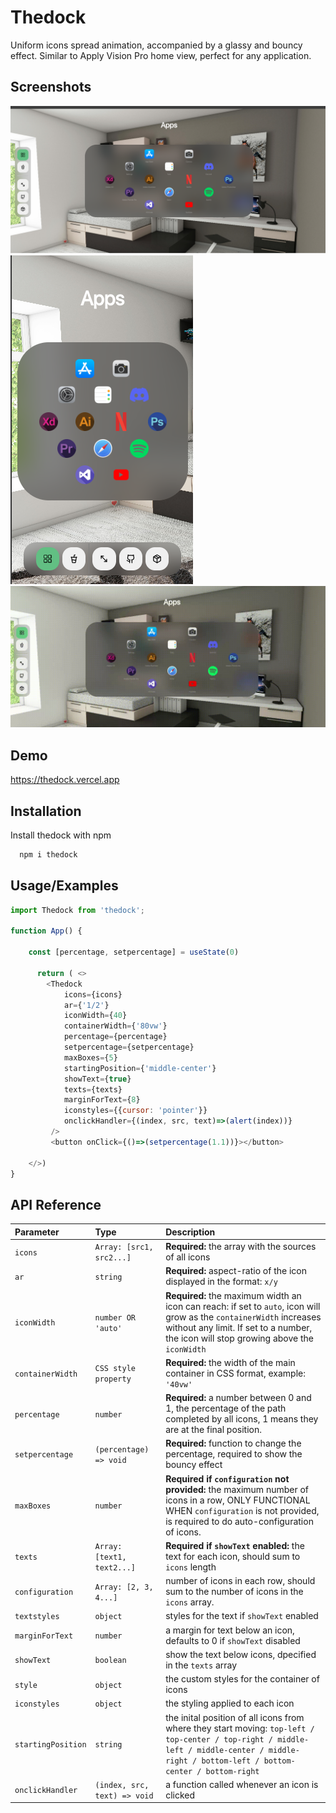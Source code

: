 
# Thedock

Uniform icons spread animation, accompanied by a glassy and bouncy effect. Similar to Apply Vision Pro home view, perfect for any application.


## Screenshots

![App Screenshot](https://raw.githubusercontent.com/hunxjunedo/thedock/main/screenshots/1.png)
![App Screenshot](https://raw.githubusercontent.com/hunxjunedo/thedock/main/screenshots/2.png)
![App Screenshot](https://raw.githubusercontent.com/hunxjunedo/thedock/main/screenshots/3.gif)


## Demo

https://thedock.vercel.app


## Installation

Install thedock with npm

```bash
  npm i thedock
```
    
## Usage/Examples

```javascript
import Thedock from 'thedock';

function App() {
    
    const [percentage, setpercentage] = useState(0)
    
      return ( <>
        <Thedock
            icons={icons}
            ar={'1/2'}
            iconWidth={40}
            containerWidth={'80vw'}
            percentage={percentage}
            setpercentage={setpercentage}
            maxBoxes={5}
            startingPosition={'middle-center'}
            showText={true}
            texts={texts}
            marginForText={8}
            iconstyles={{cursor: 'pointer'}}
            onclickHandler={(index, src, text)=>(alert(index))}
         />
         <button onClick={()=>(setpercentage(1.1))}></button>

    </>)
}
```


## API Reference


| Parameter | Type     | Description                |
| :-------- | :------- | :------------------------- |
| `icons` | `Array: [src1, src2...]` |**Required:** the array with the sources of all icons|
| `ar` | `string` | **Required:**  aspect-ratio of the icon displayed in the format: `x/y` |
| `iconWidth` | `number OR 'auto'` |**Required:** the maximum width an icon can reach: if set to `auto`, icon will grow as the `containerWidth` increases without any limit. If set to a number, the icon will stop growing above the `iconWidth`|
| `containerWidth` | `CSS style property` | **Required:** the width of the main container in CSS format, example: `'40vw'`|
| `percentage` | `number` | **Required:** a number between 0 and 1, the percentage of the path completed by all icons, 1 means they are at the final position.|
| `setpercentage` | `(percentage) => void` | **Required:** function to change the percentage, required to show the bouncy effect|
| `maxBoxes` | `number` | **Required if `configuration` not provided:** the maximum number of icons in a row, ONLY FUNCTIONAL WHEN `configuration` is not provided, is required to do auto-configuration of icons. |
| `texts` | `Array: [text1, text2...]` | **Required if `showText` enabled:** the text for each icon, should sum to `icons` length|
| `configuration` | `Array: [2, 3, 4...]` | number of icons in each row, should sum to the number of icons in the `icons` array.  |
| `textstyles` | `object` | styles for the text if `showText` enabled |
| `marginForText` | `number` | a margin for text below an icon, defaults to 0 if `showText` disabled |
| `showText` | `boolean` | show the text below icons, dpecified in the `texts` array |
| `style` | `object` | the custom styles for the container of icons|
| `iconstyles` | `object` | the styling applied to each icon|
| `startingPosition` | `string` | the inital position of all icons from where they start moving: ` top-left / top-center / top-right / middle-left / middle-center / middle-right / bottom-left / bottom-center / bottom-right ` |
| `onclickHandler` | `(index, src, text) => void` | a function called whenever an icon is clicked|




